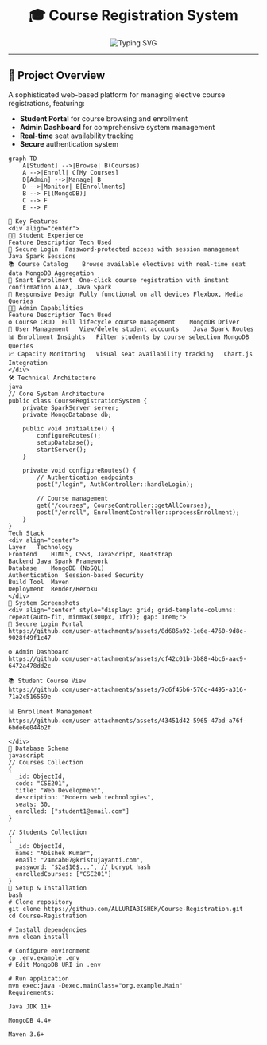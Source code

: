 # <div align="center">🎓 Course Registration System</div>

<div align="center">
  
![Typing SVG](https://readme-typing-svg.demolab.com?font=Fira+Code&size=28&duration=3000&pause=1000&color=00D9FF&background=00000000&center=true&vCenter=true&width=800&lines=Modern+Elective+Course+Management+Platform;Java+Spark+%7C+MongoDB+%7C+Responsive+Web+Design;Secure+Authentication+%7C+Admin+Dashboard;Student+Portal+%7C+Real-time+Enrollment+Tracking)

</div>

---

## 🌟 **Project Overview**

A sophisticated web-based platform for managing elective course registrations, featuring:
- **Student Portal** for course browsing and enrollment
- **Admin Dashboard** for comprehensive system management
- **Real-time** seat availability tracking
- **Secure** authentication system

```mermaid
graph TD
    A[Student] -->|Browse| B(Courses)
    A -->|Enroll| C[My Courses]
    D[Admin] -->|Manage| B
    D -->|Monitor| E[Enrollments]
    B --> F[(MongoDB)]
    C --> F
    E --> F

🚀 Key Features
<div align="center">
👨‍🎓 Student Experience
Feature	Description	Tech Used
🔐 Secure Login	Password-protected access with session management	Java Spark Sessions
📚 Course Catalog	Browse available electives with real-time seat data	MongoDB Aggregation
🎯 Smart Enrollment	One-click course registration with instant confirmation	AJAX, Java Spark
📱 Responsive Design	Fully functional on all devices	Flexbox, Media Queries
👨‍💼 Admin Capabilities
Feature	Description	Tech Used
⚙️ Course CRUD	Full lifecycle course management	MongoDB Driver
👥 User Management	View/delete student accounts	Java Spark Routes
📊 Enrollment Insights	Filter students by course selection	MongoDB Queries
📈 Capacity Monitoring	Visual seat availability tracking	Chart.js Integration
</div>
🛠️ Technical Architecture
java
// Core System Architecture
public class CourseRegistrationSystem {
    private SparkServer server;
    private MongoDatabase db;
    
    public void initialize() {
        configureRoutes();
        setupDatabase();
        startServer();
    }
    
    private void configureRoutes() {
        // Authentication endpoints
        post("/login", AuthController::handleLogin);
        
        // Course management
        get("/courses", CourseController::getAllCourses);
        post("/enroll", EnrollmentController::processEnrollment);
    }
}
Tech Stack
<div align="center">
Layer	Technology
Frontend	HTML5, CSS3, JavaScript, Bootstrap
Backend	Java Spark Framework
Database	MongoDB (NoSQL)
Authentication	Session-based Security
Build Tool	Maven
Deployment	Render/Heroku
</div>
📸 System Screenshots
<div align="center" style="display: grid; grid-template-columns: repeat(auto-fit, minmax(300px, 1fr)); gap: 1rem;">
🔐 Secure Login Portal
https://github.com/user-attachments/assets/8d685a92-1e6e-4760-9d8c-9028f49f1c47

⚙️ Admin Dashboard
https://github.com/user-attachments/assets/cf42c01b-3b88-4bc6-aac9-6472a478dd2c

📚 Student Course View
https://github.com/user-attachments/assets/7c6f45b6-576c-4495-a316-71a2c516559e

📊 Enrollment Management
https://github.com/user-attachments/assets/43451d42-5965-47bd-a76f-6bde6e044b2f

</div>
🧩 Database Schema
javascript
// Courses Collection
{
  _id: ObjectId,
  code: "CSE201",
  title: "Web Development",
  description: "Modern web technologies",
  seats: 30,
  enrolled: ["student1@email.com"]
}

// Students Collection
{
  _id: ObjectId,
  name: "Abishek Kumar",
  email: "24mcab07@kristujayanti.com",
  password: "$2a$10$...", // bcrypt hash
  enrolledCourses: ["CSE201"]
}
🚧 Setup & Installation
bash
# Clone repository
git clone https://github.com/ALLURIABISHEK/Course-Registration.git
cd Course-Registration

# Install dependencies
mvn clean install

# Configure environment
cp .env.example .env
# Edit MongoDB URI in .env

# Run application
mvn exec:java -Dexec.mainClass="org.example.Main"
Requirements:

Java JDK 11+

MongoDB 4.4+

Maven 3.6+
